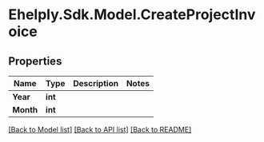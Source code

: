 # Ehelply.Sdk.Model.CreateProjectInvoice

## Properties

Name | Type | Description | Notes
------------ | ------------- | ------------- | -------------
**Year** | **int** |  | 
**Month** | **int** |  | 

[[Back to Model list]](../README.md#documentation-for-models) [[Back to API list]](../README.md#documentation-for-api-endpoints) [[Back to README]](../README.md)

